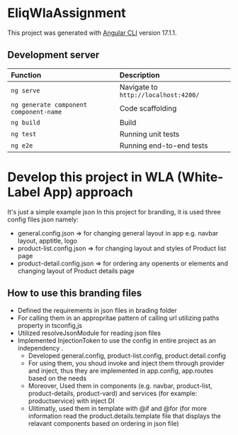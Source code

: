 # EliqWlaAssignment

This project was generated with [Angular CLI](https://github.com/angular/angular-cli) version 17.1.1.

## Development server
| Function                   | Description     |
| :------------------------- | :---------------------------------------------------------- |
| `ng serve`        | Navigate to `http://localhost:4200/` | 
| `ng generate component component-name`        | Code scaffolding | 
| `ng build`        | Build | 
| `ng test`        | Running unit tests | 
| `ng e2e`        | Running end-to-end tests | 

# Develop this project in WLA (White-Label App) approach
It's just a simple example
json
In this project for branding, it is used three config files json namely: 
- general.config.json => for changing general layout in app e.g. navbar layout, apptitle, logo
- product-list.config.json =>  for changing layout and styles of Product list page
- product-detail.config.json => for ordering any openents or elements and changing layout of Product details page

## How to use this branding files
- Defined the requirements in json files in brading folder
- For calling them in an appropritae pattern of calling url utilizing paths property in tsconfig,js
- Utilized resolveJsonModule for reading json files
- Implemented InjectionToken to use the config in entire project as an independency .
    - Developed general.config, product-list.config, product.detail.config
    - For using them, you shoud invoke and inject them through provider and inject, thus they are implemented in app.config, app.routes based on the needs
    - Moreover, Used them in components (e.g. navbar, product-list, product-details, product-vard) and services (for example: productservice) with inject DI
    - Ulitimatly, used them in template with @if and @for (for more information read the product.details.template file that displays the relavant components based on ordering in json file)

